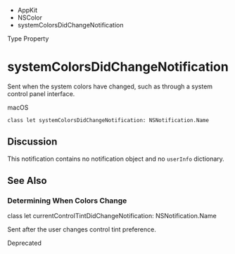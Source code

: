 

- AppKit
- NSColor
-  systemColorsDidChangeNotification 

Type Property

# systemColorsDidChangeNotification

Sent when the system colors have changed, such as through a system control panel interface.

macOS

``` source
class let systemColorsDidChangeNotification: NSNotification.Name
```

## Discussion

This notification contains no notification object and no `userInfo` dictionary.

## See Also

### Determining When Colors Change

class let currentControlTintDidChangeNotification: NSNotification.Name

Sent after the user changes control tint preference.

Deprecated

